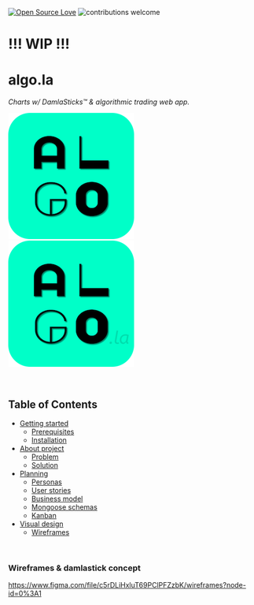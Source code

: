 [![Open Source Love](https://badges.frapsoft.com/os/v1/open-source.svg?v=103)](https://github.com/ellerbrock/open-source-badges/) 
![contributions welcome](https://img.shields.io/badge/contributions-welcome-brightgreen.svg?style=flat) 

# !!! WIP !!!

# algo.la
*Charts w/ DamlaSticks™ & algorithmic trading web app.*

![CleanLogo](docs/clean-logo.png)
<br />
![DomainLogo](docs/domain-logo.png)

<br />

## Table of Contents

* [Getting started](#getting-started)
  * [Prerequisites](#prerequisites)
  * [Installation](#installation) 
* [About project](#about-project)
  * [Problem](#problem)
  * [Solution](#solution)
* [Planning](#planning)
  * [Personas](#personas)
  * [User stories](#user-stories)
  * [Business model](#business-model)
  * [Mongoose schemas](#mongoose-schemas)
  * [Kanban](#kanban)
* [Visual design](#visual-design)
  * [Wireframes](#wireframes)

<br />

### Wireframes & damlastick concept
https://www.figma.com/file/c5rDLiHxluT69PClPFZzbK/wireframes?node-id=0%3A1
